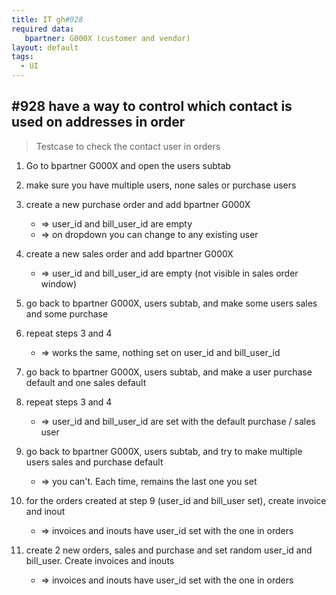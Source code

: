 ```yaml
---
title: IT gh#928
required data:
   bpartner: G000X (customer and vendor)
layout: default
tags:
  - UI
---
```

## #928 have a way to control which contact is used on addresses in order 

> Testcase to check the contact user in orders

1. Go to bpartner G000X and open the users subtab

2. make sure you have multiple users, none sales or purchase users

3. create a new purchase order and add bpartner G000X
	* => user_id and bill_user_id are empty
	* => on dropdown you can change to any existing user
	
4. create a new sales order and add bpartner G000X
	* => user_id and bill_user_id are empty (not visible in sales order window)
	
5. go back to bpartner G000X, users subtab, and make some users sales and some purchase

6. repeat steps 3 and 4
	* => works the same, nothing set on user_id and bill_user_id
	
7. go back to bpartner G000X, users subtab, and make a user purchase default and one sales default
	
8. repeat steps 3 and 4
	* => user_id and bill_user_id are set with the default purchase / sales user

9. go back to bpartner G000X, users subtab, and try to make multiple users sales and purchase default
	* => you can't. Each time, remains the last one you set

10. for the orders created at step 9 (user_id and bill_user set), create invoice and inout 
	* => invoices and inouts have user_id set with the one in orders
	
11. create 2 new orders, sales and purchase and set random user_id and bill_user. Create invoices and inouts
	*  => invoices and inouts have user_id set with the one in orders